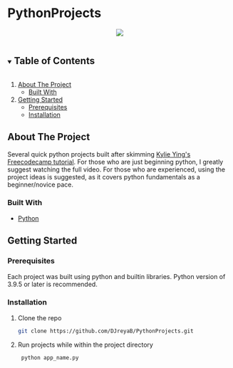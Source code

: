 # PythonProjects


<p align='center'>
  
  <a href="https://www.linkedin.com/in/djreyaboyd/">
    <img src="https://img.shields.io/badge/linkedin-%230077B5.svg?&style=for-the-badge&logo=linkedin&logoColor=white" />
  </a>
  
</p>

<details open="open">
  <summary><h2 style="display: inline-block">Table of Contents</h2></summary>
  <ol>
    <li>
      <a href="#about-the-project">About The Project</a>
      <ul>
        <li><a href="#built-with">Built With</a></li>
      </ul>
    </li>
    <li>
      <a href="#getting-started">Getting Started</a>
      <ul>
        <li><a href="#prerequisites">Prerequisites</a></li>
        <li><a href="#installation">Installation</a></li>
      </ul>
    </li>
  </ol>
</details>


## About The Project

Several quick python projects built after skimming [Kylie Ying's Freecodecamp tutorial](https://youtu.be/8ext9G7xspg). For those who are just beginning python, I greatly suggest watching the full video. For those who are experienced, using the project ideas is suggested, as it covers python fundamentals as a beginner/novice pace.


### Built With

* [Python](https://www.python.org/downloads/)


## Getting Started

### Prerequisites
Each project was built using python and builtin libraries. Python version of 3.9.5 or later is recommended.

### Installation
1. Clone the repo
   ```sh
   git clone https://github.com/DJreyaB/PythonProjects.git
   ```
1. Run projects while within the project directory
   ```sh
    python app_name.py
    ```